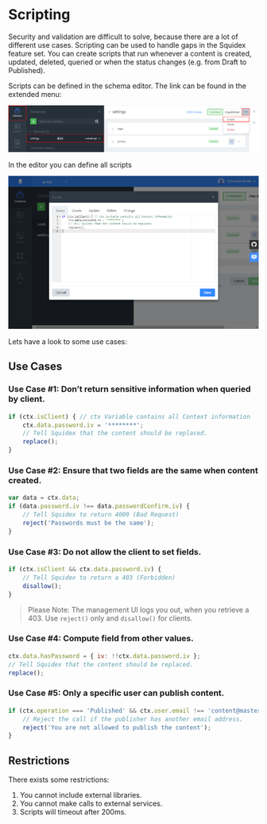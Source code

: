 # Scripting

Security and validation are difficult to solve, because there are a lot of different use cases. Scripting can be used to handle gaps in the Squidex feature set. You can create scripts that run whenever a content is created, updated, deleted, queried or when the status changes (e.g. from Draft to Published).

Scripts can be defined in the schema editor. The link can be found in the extended menu:

![Path to Editor](../images/04/06/01-path-to-dialog.png "Path to Editor")

In the editor you can define all scripts

![Editor](../images/04/06/02-dialog.png "Editor")

Lets have a look to some use cases:

## Use Cases

### Use Case #1: Don’t return sensitive information when queried by client.

```js
if (ctx.isClient) { // ctx Variable contains all Context information
    ctx.data.password.iv = '********';
    // Tell Squidex that the content should be replaced.
    replace(); 
}
```

### Use Case #2: Ensure that two fields are the same when content created.

```js
var data = ctx.data;
if (data.password.iv !== data.passwordConfirm.iv) {
    // Tell Squidex to return 4000 (Bad Request)
    reject('Passwords must be the same');
}
```

### Use Case #3: Do not allow the client to set fields.

```js
if (ctx.isClient && ctx.data.password.iv) {
    // Tell Squidex to return a 403 (Forbidden)
    disallow();
}
```

> Please Note: The management UI logs you out, when you retrieve a 403. Use `reject()` only and `disallow()` for clients.

### Use Case #4: Compute field from other values.

```js
ctx.data.hasPassword = { iv: !!ctx.data.password.iv };
// Tell Squidex that the content should be replaced.
replace();
```

### Use Case #5: Only a specific user can publish content.

```js
if (ctx.operation === 'Published' && ctx.user.email !== 'content@master.com') {
    // Reject the call if the publisher has another email address.
    reject('You are not allowed to publish the content');
}
```

## Restrictions

There exists some restrictions:

1. You cannot include external libraries.
2. You cannot make calls to external services.
3. Scripts will timeout after 200ms.